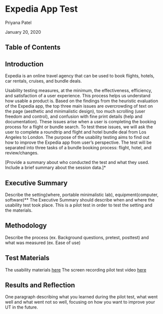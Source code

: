 # Expedia App Test

Priyana Patel 

January 20, 2020

## Table of Contents 

## Introduction 

Expedia is an online travel agency that can be used to book flights, hotels, car rentals, cruises, and bundle deals.

Usability testing measures, at the minimum, the effectiveness, efficiency, and satisfaction of a user experience. This process helps us understand how usable a product is. Based on the findings from the heuristic evaluation of the Expedia app, the top three main issues are overcrowding of text on the page (aesthetic and minimalistic design), too much scrolling (user freedom and control), and confusion with fine print details (help and documentation). These issues arise when a user is completing the booking process for a flight or bundle search. To test these issues, we will ask the user to complete a roundtrip and flight and hotel bundle deal from Los Angeles to London. The purpose of the usability testing aims to find out how to improve the Expedia app from user’s perspective. The test will be separated into three tasks of a bundle booking process: flight, hotel, and review/changes.

[Provide a summary about who conducted the test and what they used. Include a brief summary about the session data.]*

## Executive Summary
Describe the setting(where, portable minimalistic lab), equipment(computer, software)**
The Executive Summary should describe when and where the usability test took place.
This is a pilot test in order to test the setting and the materials.

## Methodology
Describe the process (ex. Background questions, pretest, posttest) and what was measured (ex. Ease of use)

## Test Materials
The usability materials [here](https://forms.gle/MHQAF77iuMZf7VBQ6)
The screen recording pilot test video [here](https://drive.google.com/file/d/14IbslDBkYaLPcxS0glFbTN0hMb-xrmA1/view?usp=sharing)

## Results and Reflection
One paragraph describing what you learned during the pilot test, what went well and what went not so well, focusing on how you want to improve your UT in the future.

